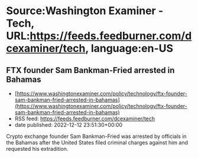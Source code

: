 # Source:Washington Examiner - Tech, URL:https://feeds.feedburner.com/dcexaminer/tech, language:en-US

## FTX founder Sam Bankman-Fried arrested in Bahamas
 - [https://www.washingtonexaminer.com/policy/technology/ftx-founder-sam-bankman-fried-arrested-in-bahamas](https://www.washingtonexaminer.com/policy/technology/ftx-founder-sam-bankman-fried-arrested-in-bahamas)
 - RSS feed: https://feeds.feedburner.com/dcexaminer/tech
 - date published: 2022-12-12 23:51:30+00:00

Crypto exchange founder Sam Bankman-Fried was arrested by officials in the Bahamas after the United States filed criminal charges against him and requested his extradition.


